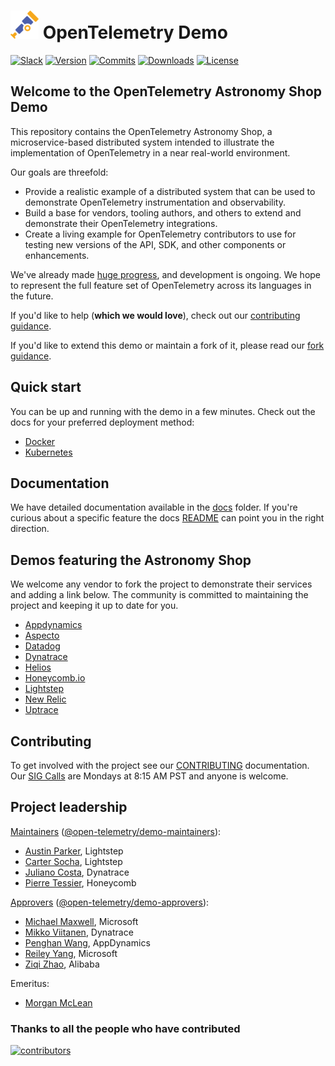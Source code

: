 # ![otel-photo](./docs/img/opentelemetry-logo-nav.png) OpenTelemetry Demo

[![Slack](https://img.shields.io/badge/slack-@cncf/otel/demo-brightgreen.svg?logo=slack)](https://cloud-native.slack.com/archives/C03B4CWV4DA)
[![Version](https://img.shields.io/github/v/release/open-telemetry/opentelemetry-demo?color=blueviolet)](https://github.com/open-telemetry/opentelemetry-demo/releases)
[![Commits](https://img.shields.io/github/commits-since/open-telemetry/opentelemetry-demo/latest?color=ff69b4&include_prereleases)](https://github.com/open-telemetry/opentelemetry-demo/graphs/commit-activity)
[![Downloads](https://img.shields.io/docker/pulls/otel/demo)](https://hub.docker.com/r/otel/demo)
[![License](https://img.shields.io/badge/License-Apache_2.0-blue.svg?color=red)](https://github.com/open-telemetry/opentelemetry-demo/blob/main/LICENSE)

## Welcome to the OpenTelemetry Astronomy Shop Demo

This repository contains the OpenTelemetry Astronomy Shop, a microservice-based
distributed system intended to illustrate the implementation of OpenTelemetry in
a near real-world environment.

Our goals are threefold:

- Provide a realistic example of a distributed system that can be used to
  demonstrate OpenTelemetry instrumentation and observability.
- Build a base for vendors, tooling authors, and others to extend and
  demonstrate their OpenTelemetry integrations.
- Create a living example for OpenTelemetry contributors to use for testing new
  versions of the API, SDK, and other components or enhancements.

We've already made [huge
progress](https://github.com/open-telemetry/opentelemetry-demo/blob/main/CHANGELOG.md),
and development is ongoing. We hope to represent the full feature set of
OpenTelemetry across its languages in the future.

If you'd like to help (**which we would love**), check out our [contributing
guidance](./CONTRIBUTING.md).

If you'd like to extend this demo or maintain a fork of it, please read our
[fork guidance](./docs/forking.md).

## Quick start

You can be up and running with the demo in a few minutes. Check out the docs for
your preferred deployment method:

- [Docker](./docs/docker_deployment.md)
- [Kubernetes](./docs/kubernetes_deployment.md)

## Documentation

We have detailed documentation available in the [docs](./docs/) folder. If you're
curious about a specific feature the docs [README](./docs/README.md) can point
you in the right direction.

## Demos featuring the Astronomy Shop

We welcome any vendor to fork the project to demonstrate their services and
adding a link below. The community is committed to maintaining the project and
keeping it up to date for you.

- [Appdynamics](https://www.appdynamics.com/blog/cloud/how-to-observe-opentelemetry-demo-app-in-appdynamics-cloud/)
- [Aspecto](https://github.com/aspecto-io/opentelemetry-demo)
- [Datadog](https://github.com/DataDog/opentelemetry-demo)
- [Dynatrace](https://www.dynatrace.com/news/blog/opentelemetry-demo-application-with-dynatrace/)
- [Helios](https://otelsandbox.gethelios.dev)
- [Honeycomb.io](https://github.com/honeycombio/opentelemetry-demo)
- [Lightstep](https://github.com/lightstep/opentelemetry-demo)
- [New Relic](https://github.com/newrelic/opentelemetry-demo)
- [Uptrace](https://github.com/uptrace/uptrace/tree/master/example/opentelemetry-demo)

## Contributing

To get involved with the project see our [CONTRIBUTING](CONTRIBUTING.md)
documentation. Our [SIG Calls](CONTRIBUTING.md#join-a-sig-call) are Mondays at
8:15 AM PST and anyone is welcome.

## Project leadership

[Maintainers](https://github.com/open-telemetry/community/blob/main/community-membership.md#maintainer)
([@open-telemetry/demo-maintainers](https://github.com/orgs/open-telemetry/teams/demo-maintainers)):

- [Austin Parker](https://github.com/austinlparker), Lightstep
- [Carter Socha](https://github.com/cartersocha), Lightstep
- [Juliano Costa](https://github.com/julianocosta89), Dynatrace
- [Pierre Tessier](https://github.com/puckpuck), Honeycomb

[Approvers](https://github.com/open-telemetry/community/blob/main/community-membership.md#approver)
([@open-telemetry/demo-approvers](https://github.com/orgs/open-telemetry/teams/demo-approvers)):

- [Michael Maxwell](https://github.com/mic-max), Microsoft
- [Mikko Viitanen](https://github.com/mviitane), Dynatrace
- [Penghan Wang](https://github.com/wph95), AppDynamics
- [Reiley Yang](https://github.com/reyang), Microsoft
- [Ziqi Zhao](https://github.com/fatsheep9146), Alibaba

Emeritus:

- [Morgan McLean](https://github.com/mtwo)

### Thanks to all the people who have contributed

[![contributors](https://contributors-img.web.app/image?repo=open-telemetry/opentelemetry-demo)](https://github.com/open-telemetry/opentelemetry-demo/graphs/contributors)
